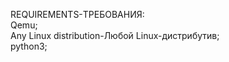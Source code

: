 REQUIREMENTS-ТРЕБОВАНИЯ:<br>
Qemu;<br>
Any Linux distribution-Любой Linux-дистрибутив;<br>
python3;<br>

